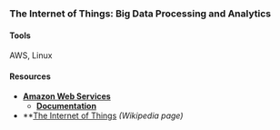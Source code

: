 ### The Internet of Things: Big Data Processing and Analytics

#### Tools

AWS, Linux

#### Resources

- **<a href="https://aws.amazon.com/">Amazon Web Services</a>**
    - **<a href="https://aws.amazon.com/documentation/">Documentation</a>**
- **<a href="https://en.wikipedia.org/wiki/Internet_of_things">The Internet of Things</a> _(Wikipedia page)_





